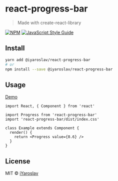 # react-progress-bar
> Made with create-react-library

[![NPM](https://img.shields.io/npm/v/react-progress-bar.svg)](https://www.npmjs.com/package/@iyaroslav/react-progress-bar) [![JavaScript Style Guide](https://img.shields.io/badge/code_style-standard-brightgreen.svg)](https://standardjs.com)

## Install
```bash
yarn add @iyaroslav/react-progress-bar
# or
npm install --save @iyaroslav/react-progress-bar
```

## Usage

[Demo](https://iyaroslav.github.io/react-progress-bar/)

```tsx
import React, { Component } from 'react'

import Progress from 'react-progress-bar'
import 'react-progress-bar/dist/index.css'

class Example extends Component {
  render() {
    return <Progress value={0.6} />
  }
}
```

## License
MIT © [iYaroslav](https://github.com/iYaroslav)
